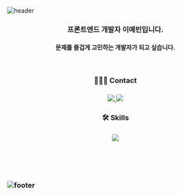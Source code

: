 ![header](https://capsule-render.vercel.app/api?type=Slice&color=2A4C8E&height=150&section=header&text=🚀%202PANDI'S%20SPACE%20✨&fontAlign=50&fontAlignY=36&fontColor=F9F871&fontSize=35&desc=🌝&descAlign=92&descAlignY=7&descSize=102&rotate=10&animation=twinkling)

<p align="center">
<h3 align="center">프론트엔드 개발자 이예빈입니다.</h3>
<h4 align="center">문제를 즐겁게 고민하는 개발자가 되고 싶습니다.</h4>
</p>

</br>

<h3 align="center">🧏🏻‍♀️ Contact<h3>
<p align="center">
  <a href="https://velog.io/@2pandi" target="_blank">
    <img src="https://img.shields.io/badge/velog-20C997?style=for-the-badge&logo=velog&logoColor=white">
  </a>
  <a href="mailto:dev2pandi@gmail.com" target="_blank">
    <img src="https://img.shields.io/badge/gmail-EA4335?style=for-the-badge&logo=gmail&logoColor=white">
  </a>
</p>

<h3 align="center">🛠 Skills<h3>
<p align="center">
    <img src="https://skillicons.dev/icons?i=html,css,js,ts,react,git,vscode" />
</p>

</br>
</br>
</br>

![footer](https://capsule-render.vercel.app/api?type=slice&color=5756A0&height=120&section=footer)
